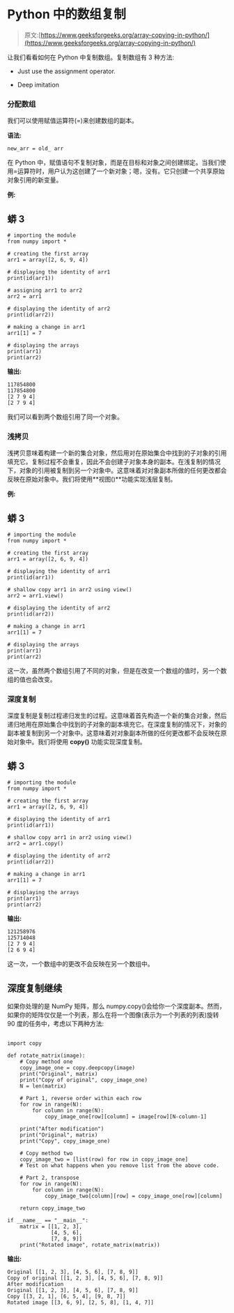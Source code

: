 # Python 中的数组复制

> 原文:[https://www.geeksforgeeks.org/array-copying-in-python/](https://www.geeksforgeeks.org/array-copying-in-python/)

让我们看看如何在 Python 中复制数组。复制数组有 3 种方法:

*   Just use the assignment operator.

*   Deep imitation

### 分配数组

我们可以使用赋值运算符(=)来创建数组的副本。

**语法:**

```
new_arr = old_ arr
```

在 Python 中，赋值语句不复制对象，而是在目标和对象之间创建绑定。当我们使用=运算符时，用户认为这创建了一个新对象；嗯，没有。它只创建一个共享原始对象引用的新变量。

**例:**

## 蟒 3

```
# importing the module
from numpy import *                  

# creating the first array
arr1 = array([2, 6, 9, 4])            

# displaying the identity of arr1
print(id(arr1))

# assigning arr1 to arr2
arr2 = arr1                         

# displaying the identity of arr2
print(id(arr2))

# making a change in arr1
arr1[1] = 7                        

# displaying the arrays
print(arr1)
print(arr2)
```

**输出:**

```
117854800
117854800
[2 7 9 4]
[2 7 9 4]
```

我们可以看到两个数组引用了同一个对象。

### 浅拷贝

浅拷贝意味着构建一个新的集合对象，然后用对在原始集合中找到的子对象的引用填充它。复制过程不会重复，因此不会创建子对象本身的副本。在浅复制的情况下，对象的引用被复制到另一个对象中。这意味着对对象副本所做的任何更改都会反映在原始对象中。我们将使用**视图()**功能实现浅层复制。

**例:**

## 蟒 3

```
# importing the module
from numpy import *                 

# creating the first array
arr1 = array([2, 6, 9, 4])

# displaying the identity of arr1
print(id(arr1))

# shallow copy arr1 in arr2 using view()
arr2 = arr1.view() 

# displaying the identity of arr2
print(id(arr2))

# making a change in arr1
arr1[1] = 7                       

# displaying the arrays
print(arr1)
print(arr2)
```

这一次，虽然两个数组引用了不同的对象，但是在改变一个数组的值时，另一个数组的值也会改变。

### 深度复制

深度复制是复制过程递归发生的过程。这意味着首先构造一个新的集合对象，然后递归地用在原始集合中找到的子对象的副本填充它。在深度复制的情况下，对象的副本被复制到另一个对象中。这意味着对对象副本所做的任何更改都不会反映在原始对象中。我们将使用 **copy()** 功能实现深度复制。

## 蟒 3

```
# importing the module
from numpy import *                 

# creating the first array
arr1 = array([2, 6, 9, 4])

# displaying the identity of arr1
print(id(arr1))

# shallow copy arr1 in arr2 using view()
arr2 = arr1.copy()

# displaying the identity of arr2
print(id(arr2))

# making a change in arr1
arr1[1] = 7                       

# displaying the arrays
print(arr1)
print(arr2)
```

**输出:**

```
121258976
125714048
[2 7 9 4]
[2 6 9 4]
```

这一次，一个数组中的更改不会反映在另一个数组中。

## 深度复制继续

如果你处理的是 NumPy 矩阵，那么 numpy.copy()会给你一个深度副本。然而，如果你的矩阵仅仅是一个列表，那么在将一个图像(表示为一个列表的列表)旋转 90 度的任务中，考虑以下两种方法:

## 

```
import copy

def rotate_matrix(image):
    # Copy method one
    copy_image_one = copy.deepcopy(image)
    print("Original", matrix)
    print("Copy of original", copy_image_one)
    N = len(matrix)

    # Part 1, reverse order within each row
    for row in range(N):
        for column in range(N):
            copy_image_one[row][column] = image[row][N-column-1]

    print("After modification")
    print("Original", matrix)
    print("Copy", copy_image_one)

    # Copy method two
    copy_image_two = [list(row) for row in copy_image_one]
    # Test on what happens when you remove list from the above code.

    # Part 2, transpose
    for row in range(N):
        for column in range(N):
            copy_image_two[column][row] = copy_image_one[row][column]

    return copy_image_two

if __name__ == "__main__":
    matrix = [[1, 2, 3],
              [4, 5, 6],
              [7, 8, 9]]
    print("Rotated image", rotate_matrix(matrix))
```

**输出:**

```
Original [[1, 2, 3], [4, 5, 6], [7, 8, 9]]
Copy of original [[1, 2, 3], [4, 5, 6], [7, 8, 9]]
After modification
Original [[1, 2, 3], [4, 5, 6], [7, 8, 9]]
Copy [[3, 2, 1], [6, 5, 4], [9, 8, 7]]
Rotated image [[3, 6, 9], [2, 5, 8], [1, 4, 7]]
```